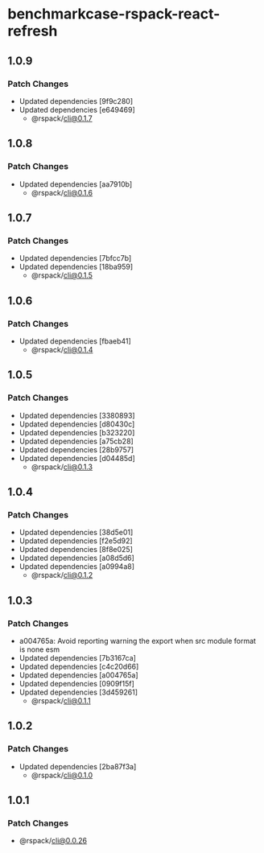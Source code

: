 # benchmarkcase-rspack-react-refresh

## 1.0.9

### Patch Changes

- Updated dependencies [9f9c280]
- Updated dependencies [e649469]
  - @rspack/cli@0.1.7

## 1.0.8

### Patch Changes

- Updated dependencies [aa7910b]
  - @rspack/cli@0.1.6

## 1.0.7

### Patch Changes

- Updated dependencies [7bfcc7b]
- Updated dependencies [18ba959]
  - @rspack/cli@0.1.5

## 1.0.6

### Patch Changes

- Updated dependencies [fbaeb41]
  - @rspack/cli@0.1.4

## 1.0.5

### Patch Changes

- Updated dependencies [3380893]
- Updated dependencies [d80430c]
- Updated dependencies [b323220]
- Updated dependencies [a75cb28]
- Updated dependencies [28b9757]
- Updated dependencies [d04485d]
  - @rspack/cli@0.1.3

## 1.0.4

### Patch Changes

- Updated dependencies [38d5e01]
- Updated dependencies [f2e5d92]
- Updated dependencies [8f8e025]
- Updated dependencies [a08d5d6]
- Updated dependencies [a0994a8]
  - @rspack/cli@0.1.2

## 1.0.3

### Patch Changes

- a004765a: Avoid reporting warning the export when src module format is none esm
- Updated dependencies [7b3167ca]
- Updated dependencies [c4c20d66]
- Updated dependencies [a004765a]
- Updated dependencies [0909f15f]
- Updated dependencies [3d459261]
  - @rspack/cli@0.1.1

## 1.0.2

### Patch Changes

- Updated dependencies [2ba87f3a]
  - @rspack/cli@0.1.0

## 1.0.1

### Patch Changes

- @rspack/cli@0.0.26
